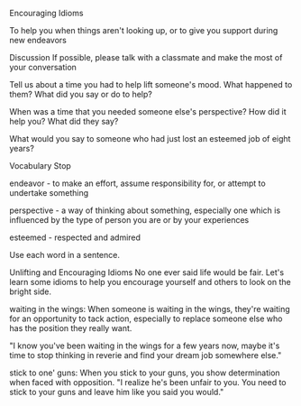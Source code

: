 Encouraging Idioms

To help you when things aren't looking up, or to give you support during new endeavors

Discussion
If possible, please talk with a classmate and make the most of your conversation

Tell us about a time you had to help lift someone's mood. What happened to them? What did you say or do to help?

When was a time that you needed someone else's perspective? How did it help you? What did they say?

What would you say to someone who had just lost an esteemed job of eight years?

Vocabulary Stop

endeavor - to make an effort, assume responsibility for, or attempt to undertake something

perspective - a way of thinking about something, especially one which is influenced by the type of person you are or by your experiences

esteemed - respected and admired

Use each word in a sentence.

Unlifting and Encouraging Idioms
No one ever said life would be fair.
Let's learn some idioms to help you encourage yourself and others to look on the bright side.

waiting in the wings: When someone is waiting in the wings, they're waiting for an opportunity to tack action, especially to replace someone else who has the position they really want.

"I know you've been waiting in the wings for a few years now, maybe it's time to stop thinking in reverie and find your dream job somewhere else."

stick to one' guns: When you stick to your guns, you show determination when faced with opposition.
"I realize he's been unfair to you. You need to stick to your guns and leave him like you said you would."

